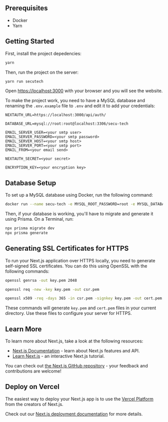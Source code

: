 ## Prerequisites

- Docker
- Yarn
  
## Getting Started

First, install the project depedencies:

```bash
yarn
```

Then, run the project on the server:

```bash
yarn run secutech
```

Open [https://localhost:3000](https://localhost:3000) with your browser and you will see the website.

To make the project work, you need to have a MySQL database and renaming the `.env.example` file to `.env` and edit it to add your credentials:

```
NEXTAUTH_URL=https://localhost:3000/api/auth/

DATABASE_URL=mysql://root:root@localhost:3306/secu-tech

EMAIL_SERVER_USER=<your smtp user>
EMAIL_SERVER_PASSWORD=<your smtp password>
EMAIL_SERVER_HOST=<your smtp host>
EMAIL_SERVER_PORT=<your smtp port>
EMAIL_FROM=<your email send>

NEXTAUTH_SECRET=<your secret>

ENCRYPTION_KEY=<your encryption key>
```

## Database Setup

To set up a MySQL database using Docker, run the following command:

```bash
docker run --name secu-tech -e MYSQL_ROOT_PASSWORD=root -e MYSQL_DATABASE=secu-tech -p 3306:3306 -d mysql:latest
```

Then, if your database is working, you'll have to migrate and generate it using Prisma.
On a Terminal, run:

```bash
npx prisma migrate dev
npx prisma generate
```

## Generating SSL Certificates for HTTPS

To run your Next.js application over HTTPS locally, you need to generate self-signed SSL certificates. You can do this using OpenSSL with the following commands:

```bash
openssl genrsa -out key.pem 2048
```

```bash
openssl req -new -key key.pem -out csr.pem
```

```bash
openssl x509 -req -days 365 -in csr.pem -signkey key.pem -out cert.pem
```

These commands will generate `key.pem` and `cert.pem` files in your current directory. Use these files to configure your server for HTTPS.

## Learn More

To learn more about Next.js, take a look at the following resources:

- [Next.js Documentation](https://nextjs.org/docs) - learn about Next.js features and API.
- [Learn Next.js](https://nextjs.org/learn) - an interactive Next.js tutorial.

You can check out [the Next.js GitHub repository](https://github.com/vercel/next.js) - your feedback and contributions are welcome!

## Deploy on Vercel

The easiest way to deploy your Next.js app is to use the [Vercel Platform](https://vercel.com/new?utm_medium=default-template&filter=next.js&utm_source=create-next-app&utm_campaign=create-next-app-readme) from the creators of Next.js.

Check out our [Next.js deployment documentation](https://nextjs.org/docs/app/building-your-application/deploying) for more details.
